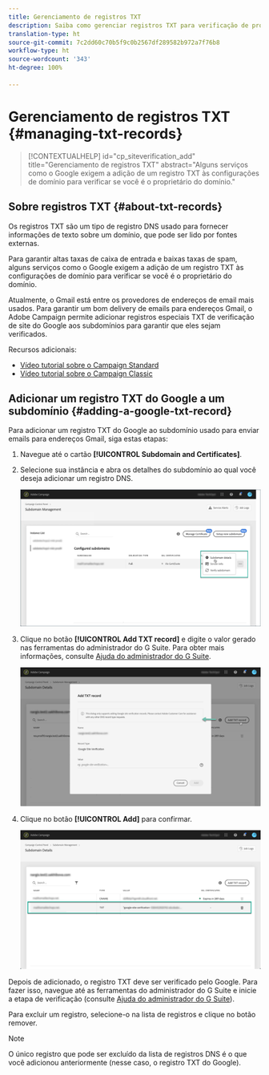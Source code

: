 ```yaml
---
title: Gerenciamento de registros TXT
description: Saiba como gerenciar registros TXT para verificação de propriedade de domínio.
translation-type: ht
source-git-commit: 7c2dd60c70b5f9c0b2567df289582b972a7f76b8
workflow-type: ht
source-wordcount: '343'
ht-degree: 100%

---
```



# Gerenciamento de registros TXT {#managing-txt-records}

>[!CONTEXTUALHELP]
>id="cp_siteverification_add"
>title="Gerenciamento de registros TXT"
>abstract="Alguns serviços como o Google exigem a adição de um registro TXT às configurações de domínio para verificar se você é o proprietário do domínio."

## Sobre registros TXT {#about-txt-records}

Os registros TXT são um tipo de registro DNS usado para fornecer informações de texto sobre um domínio, que pode ser lido por fontes externas.

Para garantir altas taxas de caixa de entrada e baixas taxas de spam, alguns serviços como o Google exigem a adição de um registro TXT às configurações de domínio para verificar se você é o proprietário do domínio.

Atualmente, o Gmail está entre os provedores de endereços de email mais usados. Para garantir um bom delivery de emails para endereços Gmail, o Adobe Campaign permite adicionar registros especiais TXT de verificação de site do Google aos subdomínios para garantir que eles sejam verificados.

Recursos adicionais:

* [Vídeo tutorial sobre o Campaign Standard](https://docs.adobe.com/content/help/en/campaign-standard-learn/tutorials/administrating/control-panel/google-txt-record-management.html)
* [Vídeo tutorial sobre o Campaign Classic](https://docs.adobe.com/content/help/en/campaign-classic-learn/tutorials/administrating/control-panel-acc/google-txt-record-management.html)

## Adicionar um registro TXT do Google a um subdomínio {#adding-a-google-txt-record}

Para adicionar um registro TXT do Google ao subdomínio usado para enviar emails para endereços Gmail, siga estas etapas:

1. Navegue até o cartão **[!UICONTROL Subdomain and Certificates]**.

1. Selecione sua instância e abra os detalhes do subdomínio ao qual você deseja adicionar um registro DNS.

   ![](assets/txt_subdomaindetails.png)

1. Clique no botão **[!UICONTROL Add TXT record]** e digite o valor gerado nas ferramentas do administrador do G Suite. Para obter mais informações, consulte [Ajuda do administrador do G Suite](https://support.google.com/a/answer/183895).

   ![](assets/txt_addtxt.png)

1. Clique no botão **[!UICONTROL Add]** para confirmar.

   ![](assets/txt_txtadded.png)

Depois de adicionado, o registro TXT deve ser verificado pelo Google. Para fazer isso, navegue até as ferramentas do administrador do G Suite e inicie a etapa de verificação (consulte [Ajuda do administrador do G Suite](https://support.google.com/a/answer/183895)).

Para excluir um registro, selecione-o na lista de registros e clique no botão remover.

>[!NOTE]
>
>O único registro que pode ser excluído da lista de registros DNS é o que você adicionou anteriormente (nesse caso, o registro TXT do Google).
